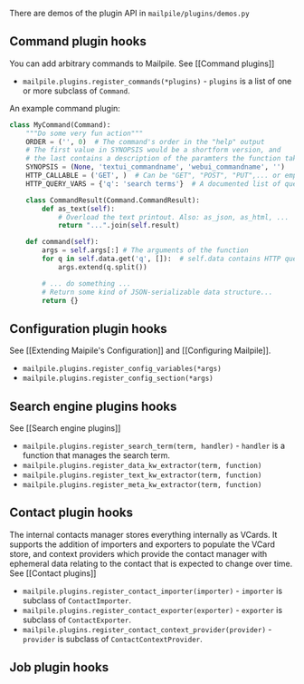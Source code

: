There are demos of the plugin API in `mailpile/plugins/demos.py`

## Command plugin hooks
You can add arbitrary commands to Mailpile. See [[Command plugins]]

* `mailpile.plugins.register_commands(*plugins)` - `plugins` is a list of one or more subclass of `Command`.

An example command plugin:
```python
class MyCommand(Command):
    """Do some very fun action"""
    ORDER = ('', 0)  # The command's order in the "help" output
    # The first value in SYNOPSIS would be a shortform version, and 
    # the last contains a description of the paramters the function takes.
    SYNOPSIS = (None, 'textui_commandname', 'webui_commandname', '')
    HTTP_CALLABLE = ('GET', )  # Can be "GET", "POST", "PUT",... or empty for no HTTP interaction
    HTTP_QUERY_VARS = {'q': 'search terms'}  # A documented list of query variables taken

    class CommandResult(Command.CommandResult):
        def as_text(self):
            # Overload the text printout. Also: as_json, as_html, ...
            return "...".join(self.result)

    def command(self):
        args = self.args[:] # The arguments of the function
        for q in self.data.get('q', []):  # self.data contains HTTP query args
            args.extend(q.split())

        # ... do something ...
        # Return some kind of JSON-serializable data structure...
        return {}
```

## Configuration plugin hooks
See [[Extending Maipile's Configuration]] and [[Configuring Mailpile]].

* `mailpile.plugins.register_config_variables(*args)`
* `mailpile.plugins.register_config_section(*args)`

## Search engine plugins hooks
See [[Search engine plugins]]

* `mailpile.plugins.register_search_term(term, handler)` - `handler` is a function that manages the search term.
* `mailpile.plugins.register_data_kw_extractor(term, function)`
* `mailpile.plugins.register_text_kw_extractor(term, function)`
* `mailpile.plugins.register_meta_kw_extractor(term, function)`

## Contact plugin hooks
The internal contacts manager stores everything internally as VCards. It supports the addition of importers and exporters to populate the VCard store, and context providers which provide the contact manager with ephemeral data relating to the contact that is expected to change over time. See [[Contact plugins]]

* `mailpile.plugins.register_contact_importer(importer)` - `importer` is subclass of `ContactImporter`.
* `mailpile.plugins.register_contact_exporter(exporter)` - `exporter` is subclass of `ContactExporter`.
* `mailpile.plugins.register_contact_context_provider(provider)` - `provider` is subclass of `ContactContextProvider`.

## Job plugin hooks
